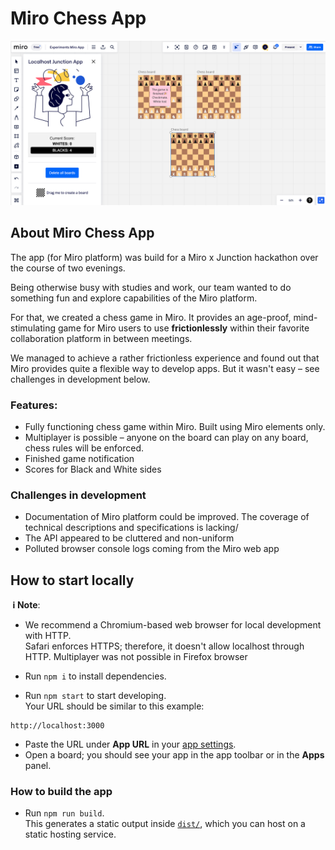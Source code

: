 # Miro Chess App

![alt text](./src/assets/miro-chess.png)

## About Miro Chess App

The app (for Miro platform) was build for a Miro x Junction hackathon over the course of two evenings. 

Being otherwise busy with studies and work, our team wanted to do something fun and explore capabilities of the Miro platform.

For that, we created a chess game in Miro. It provides an age-proof, mind-stimulating game for Miro users to use **frictionlessly** within their favorite collaboration platform in between meetings. 

We managed to achieve a rather frictionless experience and found out that Miro provides quite a flexible way to develop apps. But it wasn't easy – see challenges in development below.

### Features:
- Fully functioning chess game within Miro. Built using Miro elements only.
- Multiplayer is possible – anyone on the board can play on any board, chess rules will be enforced.
- Finished game notification
- Scores for Black and White sides

### Challenges in development

- Documentation of Miro platform could be improved. The coverage of technical descriptions and specifications is lacking/
- The API appeared to be cluttered and non-uniform
- Polluted browser console logs coming from the Miro web app 




## How to start locally

**&nbsp;ℹ&nbsp;Note**:

- We recommend a Chromium-based web browser for local development with HTTP. \
  Safari enforces HTTPS; therefore, it doesn't allow localhost through HTTP.
  Multiplayer was not possible in Firefox browser


- Run `npm i` to install dependencies.
- Run `npm start` to start developing. \
  Your URL should be similar to this example:
 ```
 http://localhost:3000
 ```
- Paste the URL under **App URL** in your
  [app settings](https://developers.miro.com/docs/build-your-first-hello-world-app#step-3-configure-your-app-in-miro).
- Open a board; you should see your app in the app toolbar or in the **Apps**
  panel.

### How to build the app

- Run `npm run build`. \
  This generates a static output inside [`dist/`](./dist), which you can host on a static hosting
  service.

